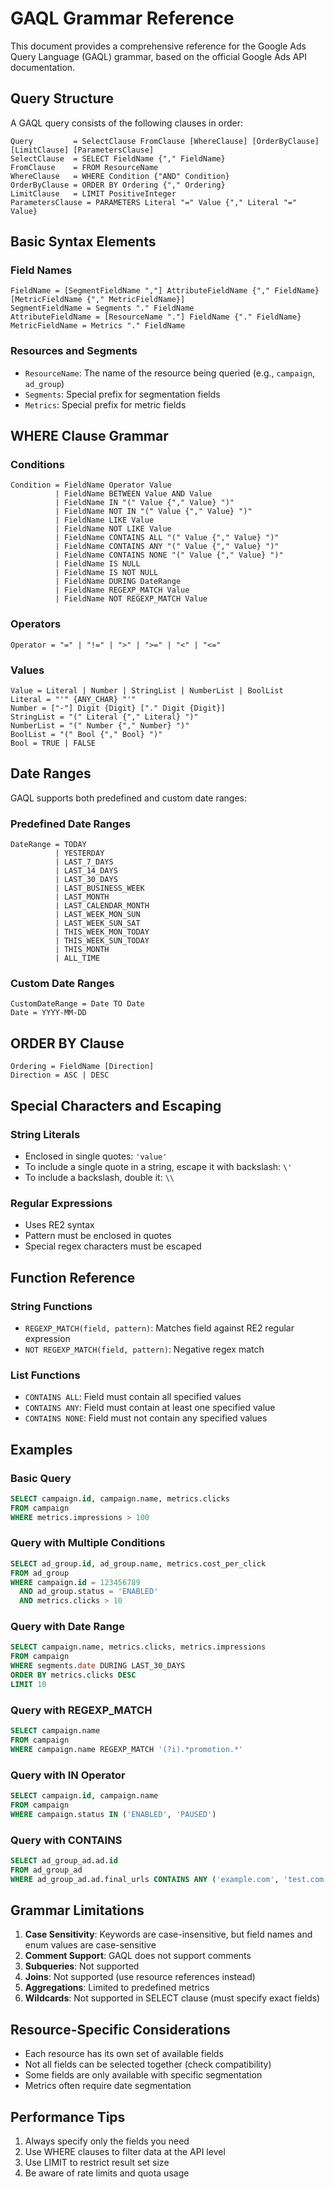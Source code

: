 # GAQL Grammar Reference

This document provides a comprehensive reference for the Google Ads Query Language (GAQL) grammar,
based on the official Google Ads API documentation.

## Query Structure

A GAQL query consists of the following clauses in order:

```
Query         = SelectClause FromClause [WhereClause] [OrderByClause] [LimitClause] [ParametersClause]
SelectClause  = SELECT FieldName {"," FieldName}
FromClause    = FROM ResourceName
WhereClause   = WHERE Condition {"AND" Condition}
OrderByClause = ORDER BY Ordering {"," Ordering}
LimitClause   = LIMIT PositiveInteger
ParametersClause = PARAMETERS Literal "=" Value {"," Literal "=" Value}
```

## Basic Syntax Elements

### Field Names

```
FieldName = [SegmentFieldName ","] AttributeFieldName {"," FieldName} [MetricFieldName {"," MetricFieldName}]
SegmentFieldName = Segments "." FieldName
AttributeFieldName = [ResourceName "."] FieldName {"." FieldName}
MetricFieldName = Metrics "." FieldName
```

### Resources and Segments

- `ResourceName`: The name of the resource being queried (e.g., `campaign`, `ad_group`)
- `Segments`: Special prefix for segmentation fields
- `Metrics`: Special prefix for metric fields

## WHERE Clause Grammar

### Conditions

```
Condition = FieldName Operator Value
          | FieldName BETWEEN Value AND Value
          | FieldName IN "(" Value {"," Value} ")"
          | FieldName NOT IN "(" Value {"," Value} ")"
          | FieldName LIKE Value
          | FieldName NOT LIKE Value
          | FieldName CONTAINS ALL "(" Value {"," Value} ")"
          | FieldName CONTAINS ANY "(" Value {"," Value} ")"
          | FieldName CONTAINS NONE "(" Value {"," Value} ")"
          | FieldName IS NULL
          | FieldName IS NOT NULL
          | FieldName DURING DateRange
          | FieldName REGEXP_MATCH Value
          | FieldName NOT REGEXP_MATCH Value
```

### Operators

```
Operator = "=" | "!=" | ">" | ">=" | "<" | "<="
```

### Values

```
Value = Literal | Number | StringList | NumberList | BoolList
Literal = "'" {ANY_CHAR} "'"
Number = ["-"] Digit {Digit} ["." Digit {Digit}]
StringList = "(" Literal {"," Literal} ")"
NumberList = "(" Number {"," Number} ")"
BoolList = "(" Bool {"," Bool} ")"
Bool = TRUE | FALSE
```

## Date Ranges

GAQL supports both predefined and custom date ranges:

### Predefined Date Ranges

```
DateRange = TODAY
          | YESTERDAY
          | LAST_7_DAYS
          | LAST_14_DAYS
          | LAST_30_DAYS
          | LAST_BUSINESS_WEEK
          | LAST_MONTH
          | LAST_CALENDAR_MONTH
          | LAST_WEEK_MON_SUN
          | LAST_WEEK_SUN_SAT
          | THIS_WEEK_MON_TODAY
          | THIS_WEEK_SUN_TODAY
          | THIS_MONTH
          | ALL_TIME
```

### Custom Date Ranges

```
CustomDateRange = Date TO Date
Date = YYYY-MM-DD
```

## ORDER BY Clause

```
Ordering = FieldName [Direction]
Direction = ASC | DESC
```

## Special Characters and Escaping

### String Literals

- Enclosed in single quotes: `'value'`
- To include a single quote in a string, escape it with backslash: `\'`
- To include a backslash, double it: `\\`

### Regular Expressions

- Uses RE2 syntax
- Pattern must be enclosed in quotes
- Special regex characters must be escaped

## Function Reference

### String Functions

- `REGEXP_MATCH(field, pattern)`: Matches field against RE2 regular expression
- `NOT REGEXP_MATCH(field, pattern)`: Negative regex match

### List Functions

- `CONTAINS ALL`: Field must contain all specified values
- `CONTAINS ANY`: Field must contain at least one specified value
- `CONTAINS NONE`: Field must not contain any specified values

## Examples

### Basic Query

```sql
SELECT campaign.id, campaign.name, metrics.clicks
FROM campaign
WHERE metrics.impressions > 100
```

### Query with Multiple Conditions

```sql
SELECT ad_group.id, ad_group.name, metrics.cost_per_click
FROM ad_group
WHERE campaign.id = 123456789
  AND ad_group.status = 'ENABLED'
  AND metrics.clicks > 10
```

### Query with Date Range

```sql
SELECT campaign.name, metrics.clicks, metrics.impressions
FROM campaign
WHERE segments.date DURING LAST_30_DAYS
ORDER BY metrics.clicks DESC
LIMIT 10
```

### Query with REGEXP_MATCH

```sql
SELECT campaign.name
FROM campaign
WHERE campaign.name REGEXP_MATCH '(?i).*promotion.*'
```

### Query with IN Operator

```sql
SELECT campaign.id, campaign.name
FROM campaign
WHERE campaign.status IN ('ENABLED', 'PAUSED')
```

### Query with CONTAINS

```sql
SELECT ad_group_ad.ad.id
FROM ad_group_ad
WHERE ad_group_ad.ad.final_urls CONTAINS ANY ('example.com', 'test.com')
```

## Grammar Limitations

1. **Case Sensitivity**: Keywords are case-insensitive, but field names and enum values are
   case-sensitive
2. **Comment Support**: GAQL does not support comments
3. **Subqueries**: Not supported
4. **Joins**: Not supported (use resource references instead)
5. **Aggregations**: Limited to predefined metrics
6. **Wildcards**: Not supported in SELECT clause (must specify exact fields)

## Resource-Specific Considerations

- Each resource has its own set of available fields
- Not all fields can be selected together (check compatibility)
- Some fields are only available with specific segmentation
- Metrics often require date segmentation

## Performance Tips

1. Always specify only the fields you need
2. Use WHERE clauses to filter data at the API level
3. Use LIMIT to restrict result set size
4. Be aware of rate limits and quota usage

